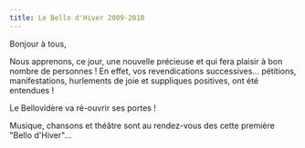 ```yaml
---
title: Le Bello d'Hiver 2009-2010
---
```


Bonjour à tous,

Nous apprenons, ce jour, une nouvelle précieuse et qui fera plaisir à bon nombre de personnes !
En effet, vos revendications successives... pétitions, manifestations, hurlements de joie et suppliques positives, ont été entendues !

Le Bellovidère va ré-ouvrir ses portes !

Musique, chansons et théâtre sont au rendez-vous des cette première "Bello d'Hiver"...
